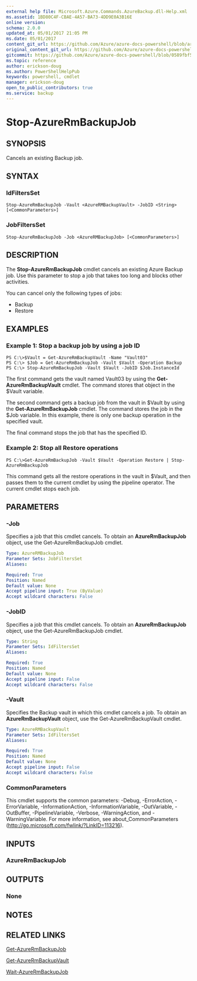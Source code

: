 ```yaml
---
external help file: Microsoft.Azure.Commands.AzureBackup.dll-Help.xml
ms.assetid: 1BD80C4F-CBAE-4A57-BA73-4DD9E0A3B16E
online version:
schema: 2.0.0
updated_at: 05/01/2017 21:05 PM
ms.date: 05/01/2017
content_git_url: https://github.com/Azure/azure-docs-powershell/blob/armsql/azureps-cmdlets-docs/ResourceManager/AzureRM.Backup/v1.0.12/Stop-AzureRmBackupJob.md
original_content_git_url: https://github.com/Azure/azure-docs-powershell/blob/armsql/azureps-cmdlets-docs/ResourceManager/AzureRM.Backup/v1.0.12/Stop-AzureRmBackupJob.md
gitcommit: https://github.com/Azure/azure-docs-powershell/blob/0589fbf53d27e39e0cf445261d29c64fb0859d62
ms.topic: reference
author: erickson-doug
ms.author: PowerShellHelpPub
keywords: powershell, cmdlet
manager: erickson-doug
open_to_public_contributors: true
ms.service: backup
---
```


# Stop-AzureRmBackupJob

## SYNOPSIS
Cancels an existing Backup job.

## SYNTAX

### IdFiltersSet
```
Stop-AzureRmBackupJob -Vault <AzureRMBackupVault> -JobID <String> [<CommonParameters>]
```

### JobFiltersSet
```
Stop-AzureRmBackupJob -Job <AzureRMBackupJob> [<CommonParameters>]
```

## DESCRIPTION
The **Stop-AzureRmBackupJob** cmdlet cancels an existing Azure Backup job.
Use this parameter to stop a job that takes too long and blocks other activities.

You can cancel only the following types of jobs: 

- Backup
- Restore

## EXAMPLES

### Example 1: Stop a backup job by using a job ID
```
PS C:\>$Vault = Get-AzureRmBackupVault -Name "Vault03" 
PS C:\> $Job = Get-AzureRmBackupJob -Vault $Vault -Operation Backup
PS C:\> Stop-AzureRmBackupJob -Vault $Vault -JobID $Job.InstanceId
```

The first command gets the vault named Vault03 by using the **Get-AzureRmBackupVault** cmdlet.
The command stores that object in the $Vault variable.

The second command gets a backup job from the vault in $Vault by using the **Get-AzureRmBackupJob** cmdlet.
The command stores the job in the $Job variable.
In this example, there is only one backup operation in the specified vault.

The final command stops the job that has the specified ID.

### Example 2: Stop all Restore operations
```
PS C:\>Get-AzureRmBackupJob -Vault $Vault -Operation Restore | Stop-AzureRmBackupJob
```

This command gets all the restore operations in the vault in $Vault, and then passes them to the current cmdlet by using the pipeline operator.
The current cmdlet stops each job.

## PARAMETERS

### -Job
Specifies a job that this cmdlet cancels.
To obtain an **AzureRmBackupJob** object, use the Get-AzureRmBackupJob cmdlet.

```yaml
Type: AzureRMBackupJob
Parameter Sets: JobFiltersSet
Aliases: 

Required: True
Position: Named
Default value: None
Accept pipeline input: True (ByValue)
Accept wildcard characters: False
```

### -JobID
Specifies a job that this cmdlet cancels.
To obtain an **AzureRmBackupJob** object, use the Get-AzureRmBackupJob cmdlet.

```yaml
Type: String
Parameter Sets: IdFiltersSet
Aliases: 

Required: True
Position: Named
Default value: None
Accept pipeline input: False
Accept wildcard characters: False
```

### -Vault
Specifies the Backup vault in which this cmdlet cancels a job.
To obtain an **AzureRmBackupVault** object, use the Get-AzureRmBackupVault cmdlet.

```yaml
Type: AzureRMBackupVault
Parameter Sets: IdFiltersSet
Aliases: 

Required: True
Position: Named
Default value: None
Accept pipeline input: False
Accept wildcard characters: False
```

### CommonParameters
This cmdlet supports the common parameters: -Debug, -ErrorAction, -ErrorVariable, -InformationAction, -InformationVariable, -OutVariable, -OutBuffer, -PipelineVariable, -Verbose, -WarningAction, and -WarningVariable. For more information, see about_CommonParameters (http://go.microsoft.com/fwlink/?LinkID=113216).

## INPUTS

### AzureRmBackupJob

## OUTPUTS

### None

## NOTES

## RELATED LINKS

[Get-AzureRmBackupJob](./Get-AzureRmBackupJob.md)

[Get-AzureRmBackupVault](./Get-AzureRmBackupVault.md)

[Wait-AzureRmBackupJob](./Wait-AzureRmBackupJob.md)



